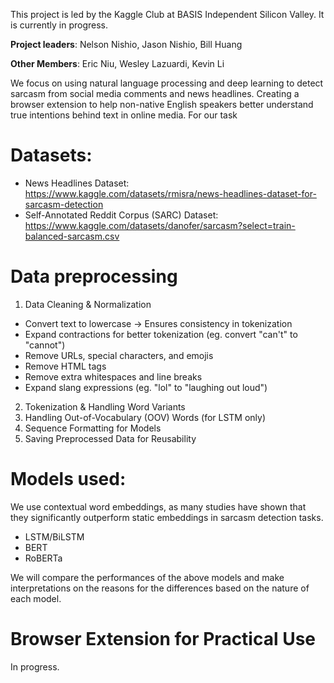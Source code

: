 This project is led by the Kaggle Club at BASIS Independent Silicon Valley. It is currently in progress.

**Project leaders**: Nelson Nishio, Jason Nishio, Bill Huang

**Other Members**:  Eric Niu, Wesley Lazuardi, Kevin Li

We focus on using natural language processing and deep learning to detect sarcasm from social media comments and news headlines. Creating a browser extension to help non-native English speakers better understand true intentions behind text in online media. For our task

# Datasets:
- News Headlines Dataset: https://www.kaggle.com/datasets/rmisra/news-headlines-dataset-for-sarcasm-detection
- Self-Annotated Reddit Corpus (SARC) Dataset: https://www.kaggle.com/datasets/danofer/sarcasm?select=train-balanced-sarcasm.csv

# Data preprocessing
1. Data Cleaning & Normalization
  - Convert text to lowercase → Ensures consistency in tokenization
  - Expand contractions for better tokenization (eg. convert "can't" to "cannot")
  - Remove URLs, special characters, and emojis
  - Remove HTML tags
  - Remove extra whitespaces and line breaks
  - Expand slang expressions (eg. "lol" to "laughing out loud")
2. Tokenization & Handling Word Variants
3. Handling Out-of-Vocabulary (OOV) Words (for LSTM only)
4. Sequence Formatting for Models
5. Saving Preprocessed Data for Reusability

# Models used:
We use contextual word embeddings, as many studies have shown that they significantly outperform static embeddings in sarcasm detection tasks.
- LSTM/BiLSTM
- BERT
- RoBERTa

We will compare the performances of the above models and make interpretations on the reasons for the differences based on the nature of each model.

# Browser Extension for Practical Use
In progress.
